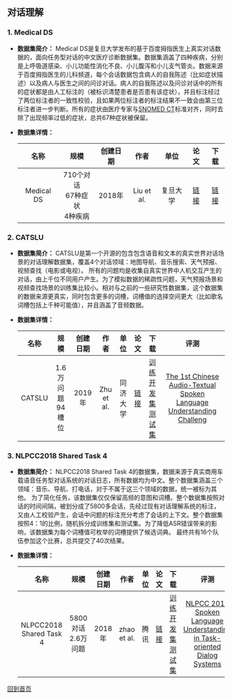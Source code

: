 ## 对话理解

### 1. Medical DS
- <strong>数据集简介：</strong>
Medical DS是复旦大学发布的基于百度拇指医生上真实对话数据的，面向任务型对话的中文医疗诊断数据集。数据集涵盖了四种疾病，分别是上呼吸道感染、小儿功能性消化不良、小儿腹泻和小儿支气管炎。数据来源于百度拇指医生的儿科频道，每个会话数据包含病人的自我陈述（比如症状描述）以及病人与医生之间的问诊对话。病人的自我陈述以及问诊对话中的所有的症状都是由人工标注的（被标识清楚患者是否患有该症状），并且标注经过了两位标注者的一致性校验，且如果两位标注者的标注结果不一致会由第三位标注者进一步判断。所有的症状由医疗专家与[SNOMED CT](https://www.snomed.org/snomed-ct)标准对齐，同时去除了出现频率过低的症状，总共67种症状被保留。


- <strong>数据集详情：</strong>

    |  名称 | 规模 | 创建日期 | 作者 | 单位 | 论文 | 下载 |
    | :---: | :---:| :---: | :---: | :---: | :---: | :---: |
    | Medical DS | 710个对话 <br> 67种症状 <br> 4种疾病 | 2018年 | Liu et al. | 复旦大学 | [链接](http://www.sdspeople.fudan.edu.cn/zywei/paper/liu-acl2018.pdf) | [链接](http://www.sdspeople.fudan.edu.cn/zywei/data/acl2018-mds.zip)|


### 2. CATSLU
- <strong>数据集简介：</strong>
CATSLU是第一个开源的包含包含语音和文本的真实世界对话场景的对话理解数据集，覆盖4个对话领域：地图导航、音乐搜索、天气预报、视频查找（电影或电视）。
所有的问题均是收集自真实世界中人机交互产生的对话，由上千位不同用户产生。为了模拟数据的稀疏性问题，天气预报场景和视频查找场景的训练集比较小。相对与之前的一些研究性数据集，这个数据集的数据来源更真实，同时包含更多的词槽，词槽值的选择空间更大（比如歌名词槽包括上千种可能值），并且涵盖了音频数据。

- <strong>数据集详情：</strong>

    |  名称 | 规模 | 创建日期 | 作者 | 单位 | 论文 | 下载 | 评测 |
    | :---: | :---:| :---: | :---: | :---: | :---: | :---: | :---: |
    | CATSLU | 1.6万问题 <br> 94槽位 | 2019年 | Zhu et al. | 同济大学 | [链接](https://dl.acm.org/doi/pdf/10.1145/3340555.3356098) | [训练开发集](https://drive.google.com/file/d/1Wpzfq_qbUJm2ddjUO9oNYBAG83MJZxf2/view) <br> [测试集](https://drive.google.com/file/d/1DO2lYYXk7lEMoFQeY2XdK1irZHDhiDEA/view) | [The 1st Chinese Audio-Textual Spoken Language Understanding Challeng](https://sites.google.com/view/CATSLU/home) |

### 3. NLPCC2018 Shared Task 4 
- <strong>数据集简介：</strong>
NLPCC2018 Shared Task 4的数据集，数据来源于真实商用车载语音任务型对话系统的对话日志，所有数据均为中文。整个数据集涵盖三个领域：音乐、导航、打电话，对于不属于这三个领域的数据，统一被标为其他。
为了简化任务，该数据集仅仅保留高频的意图和词槽。整个数据集按照对话的时间间隔，被划分成了5800多会话，先经过现有对话理解系统的标注，又由人工校验产生，会话中问题的标注充分考虑了会话的上下文。整个数据集按照4：1的比例，随机拆分成训练集和测试集。为了降低ASR错误带来的影响，该数据集为每个词槽值可枚举的词槽提供了候选词典。
最终共有16个队伍参加这个比赛，总共提交了40次结果。

- <strong>数据集详情：</strong>

    |  名称 | 规模 | 创建日期 | 作者 | 单位 | 论文 | 下载 | 评测 |
    | :---: | :---:| :---: | :---: | :---: | :---: | :---: | :---: |
    | NLPCC2018 Shared Task 4 | 5800对话 <br> 2.6万问题 | 2018年 | zhao et al. | 腾讯 | [链接](http://tcci.ccf.org.cn/conference/2018/papers/EV33.pdf) | [训练开发集](http://tcci.ccf.org.cn/conference/2018/dldoc/trainingdata04.zip) <br> [测试集](http://tcci.ccf.org.cn/conference/2018/dldoc/tasktestdata04.zip) | [NLPCC 2018 Spoken Language Understanding in Task-oriented Dialog Systems](http://tcci.ccf.org.cn/conference/2018/taskdata.php) |



[回到首页](/dataset.html)
